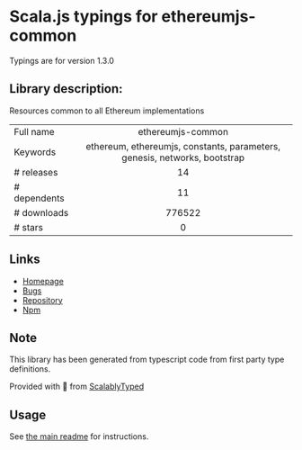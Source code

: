 
# Scala.js typings for ethereumjs-common

Typings are for version 1.3.0

## Library description:
Resources common to all Ethereum implementations

|                    |                 |
| ------------------ | :-------------: |
| Full name          | ethereumjs-common |
| Keywords           | ethereum, ethereumjs, constants, parameters, genesis, networks, bootstrap |
| # releases         | 14 |
| # dependents       | 11 |
| # downloads        | 776522 |
| # stars            | 0 |

## Links
- [Homepage](https://github.com/ethereumjs/ethereumjs-common#readme)
- [Bugs](https://github.com/ethereumjs/ethereumjs-common/issues)
- [Repository](https://github.com/ethereumjs/ethereumjs-common)
- [Npm](https://www.npmjs.com/package/ethereumjs-common)
    


## Note
This library has been generated from typescript code from first party type definitions.

Provided with :purple_heart: from [ScalablyTyped](https://github.com/oyvindberg/ScalablyTyped)

## Usage
See [the main readme](../../readme.md) for instructions.


